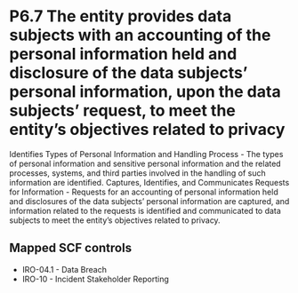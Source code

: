 # P6.7 The entity provides data subjects with an accounting of the personal information held and disclosure of the data subjects’ personal information, upon the data subjects’ request, to meet the entity’s objectives related to privacy
Identifies Types of Personal Information and Handling Process - The types of personal information and sensitive personal information and the related processes, systems, and third parties involved in the handling of such information are identified. Captures, Identifies, and Communicates Requests for Information - Requests for an accounting of personal information held and disclosures of the data subjects’ personal information are captured, and information related to the requests is identified and communicated to data subjects to meet the entity’s objectives related to privacy.
## Mapped SCF controls
- IRO-04.1 - Data Breach
- IRO-10 - Incident Stakeholder Reporting